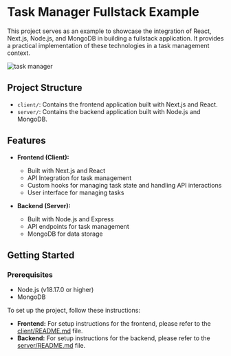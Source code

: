 # Task Manager Fullstack Example

This project serves as an example to showcase the integration of React, Next.js, Node.js, and MongoDB in building a fullstack application. It provides a practical implementation of these technologies in a task management context.

![task manager](https://github.com/user-attachments/assets/f3aaff2d-b64a-42e5-8a0f-87aaadaf9c54)

## Project Structure

- `client/`: Contains the frontend application built with Next.js and React.
- `server/`: Contains the backend application built with Node.js and MongoDB.

## Features

- **Frontend (Client):**
  - Built with Next.js and React
  - API Integration for task management
  - Custom hooks for managing task state and handling API interactions 
  - User interface for managing tasks

- **Backend (Server):**
  - Built with Node.js and Express
  - API endpoints for task management
  - MongoDB for data storage

## Getting Started

### Prerequisites

- Node.js (v18.17.0 or higher)
- MongoDB

To set up the project, follow these instructions:

- **Frontend:** For setup instructions for the frontend, please refer to the [client/README.md](client/README.md) file.
- **Backend:** For setup instructions for the backend, please refer to the [server/README.md](server/README.md) file.



